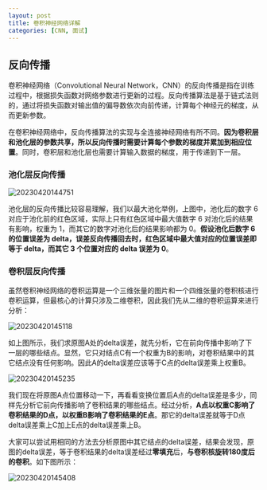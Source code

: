 ```yaml
---
layout: post
title: 卷积神经网络详解
categories: [CNN, 面试]
---
```


## 反向传播

卷积神经网络（Convolutional Neural Network，CNN）的反向传播是指在训练过程中，根据损失函数对网络参数进行更新的过程。反向传播算法是基于链式法则的，通过将损失函数对输出值的偏导数依次向前传递，计算每个神经元的梯度，从而更新参数。

在卷积神经网络中，反向传播算法的实现与全连接神经网络有所不同。**因为卷积层和池化层的参数共享，所以反向传播时需要计算每个参数的梯度并累加到相应位置**。同时，卷积层和池化层也需要计算输入数据的梯度，用于传递到下一层。

### 池化层反向传播

![20230420144751](https://cdn.jsdelivr.net/gh/kexve/img@main/image_blog20230420144751.png)

池化层的反向传播比较容易理解，我们以最大池化举例，上图中，池化后的数字 6 对应于池化前的红色区域，实际上只有红色区域中最大值数字 6 对池化后的结果有影响，权重为 1，而其它的数字对池化后的结果影响都为 0。**假设池化后数字 6 的位置误差为 delta，误差反向传播回去时，红色区域中最大值对应的位置误差即等于 delta，而其它 3 个位置对应的 delta 误差为 0**。

### 卷积层反向传播

虽然卷积神经网络的卷积运算是一个三维张量的图片和一个四维张量的卷积核进行卷积运算，但最核心的计算只涉及二维卷积，因此我们先从二维的卷积运算来进行分析：

![20230420145118](https://cdn.jsdelivr.net/gh/kexve/img@main/image_blog20230420145118.png)

如上图所示，我们求原图A处的delta误差，就先分析，它在前向传播中影响了下一层的哪些结点。显然，它只对结点C有一个权重为B的影响，对卷积结果中的其它结点没有任何影响。因此A的delta误差应该等于C点的delta误差乘上权重B。

![20230420145235](https://cdn.jsdelivr.net/gh/kexve/img@main/image_blog20230420145235.png)

我们现在将原图A点位置移动一下，再看看变换位置后A点的delta误差是多少，同样先分析它前向传播影响了卷积结果的哪些结点。经过分析，**A点以权重C影响了卷积结果的D点，以权重B影响了卷积结果的E点**。那它的delta误差就等于D点delta误差乘上C加上E点的delta误差乘上B。

大家可以尝试用相同的方法去分析原图中其它结点的delta误差，结果会发现，原图的delta误差，等于卷积结果的delta误差经过**零填充**后，**与卷积核旋转180度后的卷积**。如下图所示：

![20230420145408](https://cdn.jsdelivr.net/gh/kexve/img@main/image_blog20230420145408.png)




